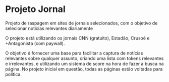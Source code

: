 # Projeto Jornal
 Projeto de raspagem em sites de jornais selecionados, com o objetivo de selecionar noticias relevantes diariamente

O projeto está utilizando os jornais CNN (gratuito), Estadão, Crusoé e +Antagonista (com paywall).

O objetivo é fornecer uma base para facilitar a captura de notícias relevantes sobre qualquer assunto, criando uma lista com tokens relevantes e irrelevantes, e utilizando um sistema de score na hora de fazer a busca na página. No projeto inicial em questão, todas as páginas estão voltadas para política.
